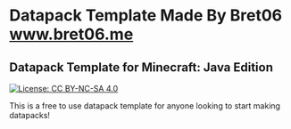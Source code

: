 # Datapack Template Made By Bret06 www.bret06.me
## Datapack Template for Minecraft: Java Edition

[![License: CC BY-NC-SA 4.0](https://img.shields.io/badge/License-CC%20BY--NC--SA%204.0-brightgreen.svg)](https://creativecommons.org/licenses/by-nc-sa/4.0/)

This is a free to use datapack template for anyone looking to start making datapacks!
